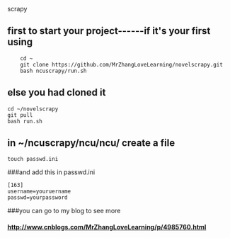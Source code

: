 scrapy

## first to start your project------if it's your first using
		cd ~
		git clone https://github.com/MrZhangLoveLearning/novelscrapy.git
		bash ncuscrapy/run.sh

##  else you had cloned it

	cd ~/novelscrapy
	git pull
	bash run.sh


## in ~/ncuscrapy/ncu/ncu/ create a file

	touch passwd.ini

###and add this in passwd.ini

	[163]
	username=youruername
	passwd=yourpassword


###you can go to my blog to see more
#### http://www.cnblogs.com/MrZhangLoveLearning/p/4985760.html
	